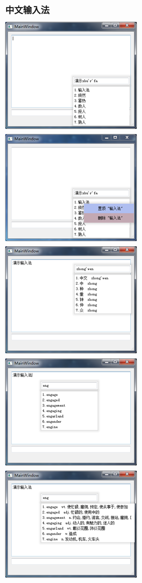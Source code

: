 # 中文输入法

![](ShowPictures/1.png)

![](ShowPictures/2.png)

![](ShowPictures/3.png)

![](ShowPictures/4.png)

![](ShowPictures/5.png)